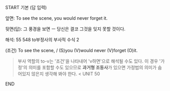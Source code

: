 START
기본 (답 입력)

앞면:
To see the scene, you would never forget it.


뒷면(답):
그 풍경을 보면 ㅡ 당신은 결코 그것을 잊지 못할 것이다.


해석:
55 548 to부정사의 부사적 수식 2

(조건) To see the scene, / (S)you (V)would never (V)forget (O)it.

> 부사 역할의 to-v는 '조건'을 나타내어 'v하면'으로 해석될 수도 있다.
> 이 경우 '가정'의 의미를 포함할 수도 있으므로
> **과거형 조동사**가 있으면 가정법의 의미가 숨어있지 않은지 생각해 봐야 한다.
> < UNIT 50
<!--ID: 1695329450161-->
END